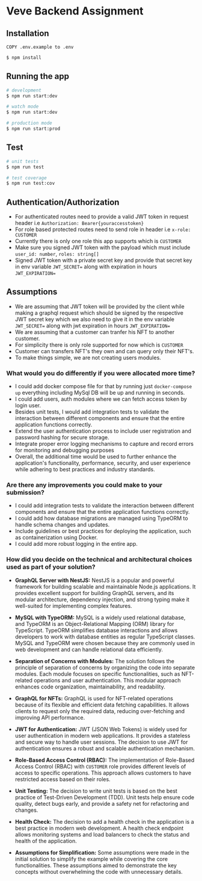 
# Veve Backend Assignment

## Installation

```
COPY .env.example to .env
```

```bash
$ npm install
```

## Running the app

```bash
# development
$ npm run start:dev

# watch mode
$ npm run start:dev

# production mode
$ npm run start:prod
```

## Test

```bash
# unit tests
$ npm run test

# test coverage
$ npm run test:cov
```

## Authentication/Authorization

* For authenticated routes need to provide a valid JWT token in request header i.e `Authorization: Bearer{youraccesstoken}`
* For role based protected routes need to send role in header i.e `x-role: CUSTOMER`
* Currently there is only one role this app supports which is `CUSTOMER`
* Make sure you signed JWT token with the payload which must include `user_id: number`, `roles: string[]`
* Signed JWT token with a private secret key and provide that secret key in env variable `JWT_SECRET=` along with expiration in hours `JWT_EXPIRATION=`

## Assumptions

* We are assuming that JWT token will be provided by the client while making a graphql request which should be signed by the respective JWT secret key which we also need to give it in the env variable `JWT_SECRET=` along with jwt expiration in hours `JWT_EXPIRATION=`
* We are assuming that a customer can tranfer his NFT to another customer.
* For simplicity there is only role supported for now which is `CUSTOMER`
* Customer can transfers NFT's they own and can query only their NFT's.
* To make things simple, we are not creating users modules. 

### What would you do differently if you were allocated more time?

* I could add docker compose file for that by running just `docker-compose up` everything including MySql DB will be up and running in seconds.
* I could add users, auth modules where we can fetch access token by login user.
* Besides unit tests, I would add integration tests to validate the interaction between different components and ensure that the entire application functions correctly.
* Extend the user authentication process to include user registration and password hashing for secure storage.
* Integrate proper error logging mechanisms to capture and record errors for monitoring and debugging purposes
* Overall, the additional time would be used to further enhance the application's functionality, performance, security, and user experience while adhering to best practices and industry standards.

### Are there any improvements you could make to your submission?

* I could add integration tests to validate the interaction between different components and ensure that the entire application functions correctly.
* I could add how database migrations are managed using TypeORM to handle schema changes and updates.
*  Include guidelines or best practices for deploying the application, such as containerization using Docker.
* I could add more robust logging in the entire app. 

### How did you decide on the technical and architectural choices used as part of your solution?

* **GraphQL Server with NestJS:** NestJS is a popular and powerful framework for building scalable and maintainable Node.js applications. It provides excellent support for building GraphQL servers, and its modular architecture, dependency injection, and strong typing make it well-suited for implementing complex features.

* **MySQL with TypeORM:** MySQL is a widely used relational database, and TypeORM is an Object-Relational Mapping (ORM) library for TypeScript. TypeORM simplifies database interactions and allows developers to work with database entities as regular TypeScript classes. MySQL and TypeORM were chosen because they are commonly used in web development and can handle relational data efficiently.

* **Separation of Concerns with Modules:** The solution follows the principle of separation of concerns by organizing the code into separate modules. Each module focuses on specific functionalities, such as NFT-related operations and user authentication. This modular approach enhances code organization, maintainability, and readability.

* **GraphQL for NFTs:** GraphQL is used for NFT-related operations because of its flexible and efficient data fetching capabilities. It allows clients to request only the required data, reducing over-fetching and improving API performance.

* **JWT for Authentication:** JWT (JSON Web Tokens) is widely used for user authentication in modern web applications. It provides a stateless and secure way to handle user sessions. The decision to use JWT for authentication ensures a robust and scalable authentication mechanism.

* **Role-Based Access Control (RBAC):** The implementation of Role-Based Access Control (RBAC) with `CUSTOMER` role provides different levels of access to specific operations. This approach allows customers to have restricted access based on their roles.

* **Unit Testing:** The decision to write unit tests is based on the best practice of Test-Driven Development (TDD). Unit tests help ensure code quality, detect bugs early, and provide a safety net for refactoring and changes.

* **Health Check:** The decision to add a health check in the application is a best practice in modern web development. A health check endpoint allows monitoring systems and load balancers to check the status and health of the application.

* **Assumptions for Simplification:** Some assumptions were made in the initial solution to simplify the example while covering the core functionalities. These assumptions aimed to demonstrate the key concepts without overwhelming the code with unnecessary details.

